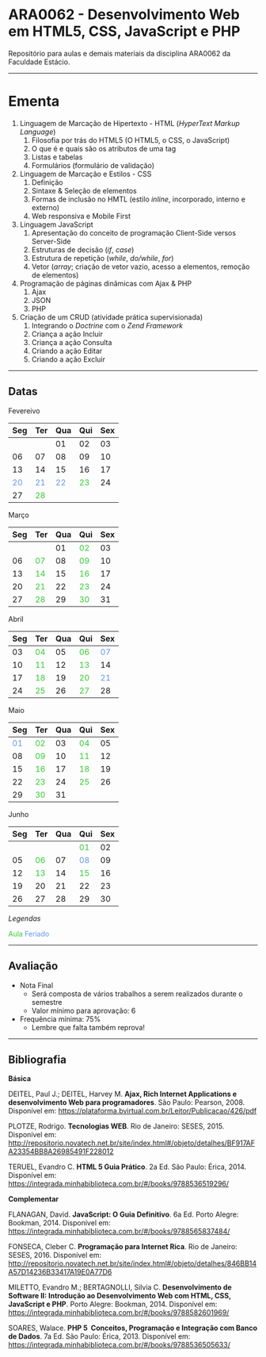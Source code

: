 # **ARA0062 - Desenvolvimento Web em HTML5, CSS, JavaScript e PHP**

Repositório para aulas e demais materiais da disciplina ARA0062 da Faculdade Estácio.

-----

# **Ementa**

1. Linguagem de Marcação de Hipertexto - HTML (*HyperText Markup Language*)
   1. Filosofia por trás do HTML5 (O HTML5, o CSS, o JavaScript)
   2. O que é e quais são os atributos de uma tag
   3. Listas e tabelas
   4. Formulários (formulário de validação)
2. Linguagem de Marcação e Estilos - CSS
   1. Definição
   2. Sintaxe & Seleção de elementos
   3. Formas de inclusão no HMTL (estilo *inline*, incorporado, interno e externo)
   4. Web responsiva e Mobile First
3. Linguagem JavaScript
   1. Apresentação do conceito de programação Client-Side versos Server-Side
   2. Estruturas de decisão (*if*, *case*)
   3. Estrutura de repetição (*while*, *do/while*, *for*)
   4. Vetor (*array*; criação de vetor vazio, acesso a elementos, remoção de elementos)
4. Programação de páginas dinâmicas com Ajax & PHP
   1. Ajax
   2. JSON
   3. PHP
5. Criação de um CRUD (atividade prática supervisionada)
   1. Integrando o *Doctrine* com o *Zend Framework*
   2. Criança a ação Incluir
   3. Criança a ação Consulta
   4. Criando a ação Editar
   5. Criando a ação Excluir 

-----

## **Datas**

Fevereivo

| Seg | Ter | Qua | Qui | Sex |
|---|---|---|---|---|
| | | 01 | 02 | 03 |
| 06 | 07 | 08 | 09 | 10 |
| 13 | 14 | 15 | 16 | 17 |
| <span style="color:cornflowerblue">20</span> | <span style="color:cornflowerblue">21</span> | <span style="color:cornflowerblue">22</span> | <span style="color:limegreen">23</span> | 24 |
| 27 | <span style="color:limegreen">28</span> | | | |

Março

| Seg | Ter | Qua | Qui | Sex |
|---|---|---|---|---|
| | | 01 | <span style="color:limegreen">02</span> | 03 |
| 06 | <span style="color:limegreen">07</span> | 08 | <span style="color:limegreen">09</span> | 10 |
| 13 | <span style="color:limegreen">14</span> | 15 | <span style="color:limegreen">16</span> | 17 |
| 20 | <span style="color:limegreen">21</span> | 22 | <span style="color:limegreen">23</span> | 24 |
| 27 | <span style="color:limegreen">28</span> | 29 | <span style="color:limegreen">30</span> | 31 |

Abril

| Seg | Ter | Qua | Qui | Sex |
|---|---|---|---|---|
| 03 | <span style="color:limegreen">04</span> | 05 | <span style="color:limegreen">06</span> | <span style="color:cornflowerblue">07</span> |
| 10 | <span style="color:limegreen">11</span> | 12 | <span style="color:limegreen">13</span> | 14 |
| 17 | <span style="color:limegreen">18</span> | 19 | <span style="color:limegreen">20</span> | <span style="color:cornflowerblue">21</span> |
| 24 | <span style="color:limegreen">25</span> | 26 | <span style="color:limegreen">27</span> | 28 |

Maio

| Seg | Ter | Qua | Qui | Sex |
|---|---|---|---|---|
| <span style="color:cornflowerblue">01</span> | <span style="color:limegreen">02</span> | 03 | <span style="color:limegreen">04</span> | 05 |
| 08 | <span style="color:limegreen">09</span> | 10 | <span style="color:limegreen">11</span> | 12 |
| 15 | <span style="color:limegreen">16</span> | 17 | <span style="color:limegreen">18</span> | 19 |
| 22 | <span style="color:limegreen">23</span> | 24 | <span style="color:limegreen">25</span> | 26 |
| 29 | <span style="color:limegreen">30</span> | 31 |    |    |

Junho

| Seg | Ter | Qua | Qui | Sex |
|---|---|---|---|---|
| | | | <span style="color:limegreen">01</span> | 02 |
| 05 | <span style="color:limegreen">06</span> | 07 | <span style="color:cornflowerblue">08</span> | 09 |
| 12 | <span style="color:limegreen">13</span> | 14 | <span style="color:limegreen">15</span> | 16 |
| 19 | 20 | 21 | 22 | 23 |
| 26 | 27 | 28 | 29 | 30 |


*Legendas*

<span style="color:limegreen">Aula</span> <span style="color:cornflowerblue">Feriado</span>

-----

## **Avaliação**

* Nota Final
  * Será composta de vários trabalhos a serem realizados durante o semestre
  * Valor mínimo para aprovação: 6
* Frequência mínima: 75%
  * Lembre que falta também reprova!

-----

## **Bibliografia**

**Básica**

DEITEL, Paul J.; DEITEL, Harvey M. **Ajax, Rich Internet Applications e desenvolvimento Web para programadores**. São Paulo: Pearson, 2008.
Disponível em: https://plataforma.bvirtual.com.br/Leitor/Publicacao/426/pdf

PLOTZE, Rodrigo. **Tecnologias WEB**. Rio de Janeiro: SESES, 2015.
Disponível em: http://repositorio.novatech.net.br/site/index.html#/objeto/detalhes/BF917AFA­2335­4BB8­A269­85491F228012

TERUEL, Evandro C. **HTML 5 Guia Prático**. 2a Ed. São Paulo: Érica, 2014.
Disponível em: https://integrada.minhabiblioteca.com.br/#/books/9788536519296/

**Complementar**

FLANAGAN, David. **JavaScript: O Guia Definitivo**. 6a Ed. Porto Alegre: Bookman, 2014.
Disponível em: https://integrada.minhabiblioteca.com.br/#/books/9788565837484/

FONSECA, Cleber C. **Programação para Internet Rica**. Rio de Janeiro: SESES, 2016.
Disponível em: http://repositorio.novatech.net.br/site/index.html#/objeto/detalhes/846BB14A­57D1­4236­B334­17A19E0A77D6

MILETTO, Evandro M.; BERTAGNOLLI, Silvia C. **Desenvolvimento de Software II: Introdução ao Desenvolvimento Web com HTML, CSS, JavaScript e PHP**. Porto Alegre: Bookman, 2014.
Disponível em: https://integrada.minhabiblioteca.com.br/#/books/9788582601969/

SOARES, Walace. **PHP 5 ­ Conceitos, Programação e Integração com Banco de Dados**. 7a Ed. São Paulo: Érica, 2013.
Disponível em: https://integrada.minhabiblioteca.com.br/#/books/9788536505633/